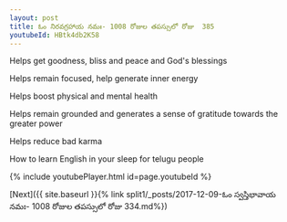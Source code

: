 ```yaml
---
layout: post
title: ఓం నిరవగ్రహాయ నమః- 1008 రోజుల తపస్సులో రోజు  385
youtubeId: HBtk4db2K58
---
```

 
 
Helps get goodness, bliss and peace and God's blessings
 
Helps remain focused, help generate inner energy 
 
Helps boost physical and mental health 
 
Helps remain grounded and generates a sense of gratitude towards the greater power 
 
Helps reduce bad karma
 
How to learn English in your sleep for telugu people
 
 
 
 


{% include youtubePlayer.html id=page.youtubeId %}
 
[Next]({{ site.baseurl }}{% link split1/_posts/2017-12-09-ఓం స్వస్తిభావాయ నమః- 1008 రోజుల తపస్సులో రోజు  334.md%})
 
